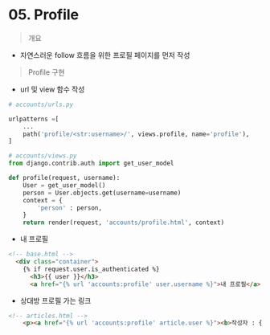 # 05. Profile

> 개요

- 자연스러운 follow 흐름을 위한 프로필 페이지를 먼저 작성



> Profile 구현

- url 및 view 함수 작성

```python
# accounts/urls.py

urlpatterns =[
    ...
    path('profile/<str:username>/', views.profile, name='profile'),
]
```



```python
# accounts/views.py
from django.contrib.auth import get_user_model

def profile(request, username):
    User = get_user_model()
    person = User.objects.get(username=username)
    context = {
        'person' : person,
    }
    return render(request, 'accounts/profile.html', context)
```

- 내 프로필

```html
<!-- base.html -->
  <div class="container">
    {% if request.user.is_authenticated %}
      <h3>{{ user }}</h3>
      <a href="{% url 'accounts:profile' user.username %}">내 프로필</a>
```

- 상대방 프로필 가는 링크

```html
<!-- articles.html -->
    <p><a href="{% url 'accounts:profile' article.user %}"><b>작성자 : {{ article.user }}</b></a></p>

```

